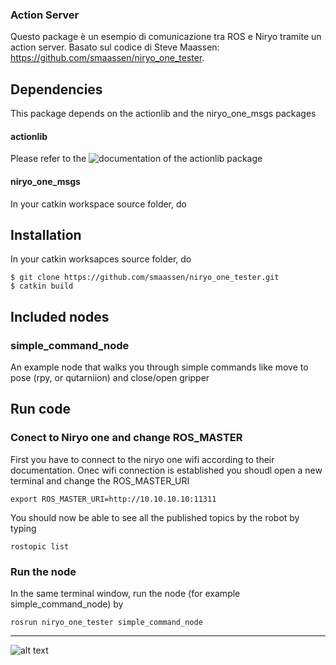### Action Server 

Questo package è un esempio di comunicazione tra ROS e Niryo tramite un action server.
Basato sul codice di Steve Maassen: https://github.com/smaassen/niryo_one_tester.

## Dependencies
This package depends on the actionlib and the niryo_one_msgs packages
#### actionlib 
Please refer to the ![documentation](http://wiki.ros.org/actionlib) of the actionlib package 
#### niryo_one_msgs
In your catkin workspace source folder, do 

## Installation
In your catkin worksapces source folder, do 

```
$ git clone https://github.com/smaassen/niryo_one_tester.git
$ catkin build
```

## Included nodes
### simple_command_node
An example node that walks you through simple commands like move to pose (rpy, or qutarniion) and close/open gripper


## Run code 
### Conect to Niryo one and change ROS_MASTER
First you have to connect to the niryo one wifi according to their documentation. Onec wifi connection is established you shoudl open a new terminal and change the ROS_MASTER_URI
```
export ROS_MASTER_URI=http://10.10.10.10:11311
```
You should now be able to see all the published topics by the robot by typing
```
rostopic list
```
### Run the node 
In the same terminal window, run the node (for example simple_command_node) by 
```
rosrun niryo_one_tester simple_command_node
```

___
![alt text](https://gavazzionline.files.wordpress.com/2014/01/img_6916.jpg?w=300)
